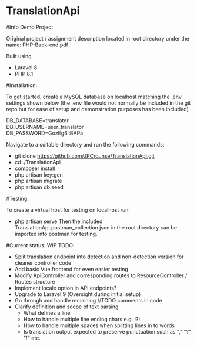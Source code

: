 # TranslationApi

#Info
Demo Project  

Original project / assignment description located in root directory under the name: PHP-Back-end.pdf

Built using 
- Laravel 8
- PHP 8.1

#Installation:

To get started, create a MySQL database on localhost matching the .env settings shown below (the .env file would not normally be included in the git repo but for ease of setup and demonstration purposes has been included)


DB_DATABASE=translator  
DB_USERNAME=user_translator   
DB_PASSWORD=GozEg6liBAPa

Navigate to a suitable directory and run the following commands:

- git clone https://github.com/JPCrounse/TranslationApi.git
- cd ./TranslationApi
- composer install 
- php artisan key:gen
- php artisan migrate
- php artisan db:seed


#Testing:

To create a virtual host for testing on localhost run:
- php artisan serve
Then the included TranslationApi.postman_collection.json in the root directory can be imported into postman for testing.


#Current status: WIP
TODO:
- Split translation endpoint into detection and non-detection version for cleaner controller code
- Add basic Vue frontend for even easier testing
- Modify ApiController and corresponding routes to ResourceController / Routes structure
- Implement locale option in API endpoints?
- Upgrade to Laravel 9 (Oversight during initial setup)
- Go through and handle remaining //TODO comments in code 
- Clarify definition and scope of text parsing 
  - What defines a line
  - How to handle multiple line ending chars e.g. !?!
  - How to handle multiple spaces when splitting lines in to words
  - Is translation output expected to preserve punctuation such as "," "?" "!" etc.
